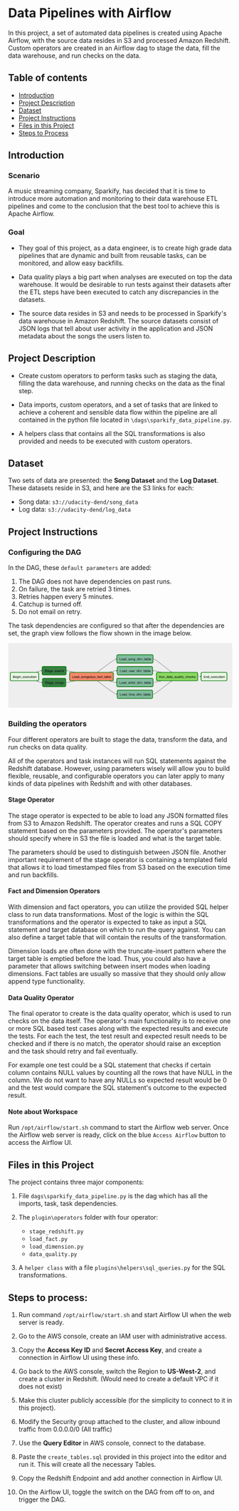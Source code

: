 # Data Pipelines with Airflow
>
In this project, a set of automated data pipelines is created using Apache Airflow, with the source data resides in S3 and processed Amazon Redshift. Custom operators are created in an Airflow dag to stage the data, fill the data warehouse, and run checks on the data.

## Table of contents

* [Introduction](#introduction)
* [Project Description](#project-description)
* [Dataset](#dataset)
* [Project Instructions](#project-instructions)
* [Files in this Project](#files-in-this-project)
* [Steps to Process](#steps-to-process)

## Introduction

### Scenario
A music streaming company, Sparkify, has decided that it is time to introduce more automation and monitoring to their data warehouse ETL pipelines and come to the conclusion that the best tool to achieve this is Apache Airflow.

### Goal
* They goal of this project, as a data engineer, is to create high grade data pipelines that are dynamic and built from reusable tasks, can be monitored, and allow easy backfills.

* Data quality plays a big part when analyses are executed on top the data warehouse. It would be desirable to run tests against their datasets after the ETL steps have been executed to catch any discrepancies in the datasets.

* The source data resides in S3 and needs to be processed in Sparkify's data warehouse in Amazon Redshift. The source datasets consist of JSON logs that tell about user activity in the application and JSON metadata about the songs the users listen to.

## Project Description
* Create custom operators to perform tasks such as staging the data, filling the data warehouse, and running checks on the data as the final step.

* Data imports, custom operators, and a set of tasks that are linked to achieve a coherent and sensible data flow within the pipeline are all contained in the python file located in `\dags\sparkify_data_pipeline.py`.

* A helpers class that contains all the SQL transformations is also provided and needs to be executed with custom operators.

## Dataset
Two sets of data are presented: the **Song Dataset** and the **Log Dataset**. These datasets reside in S3, and here are the S3 links for each:

* Song data: `s3://udacity-dend/song_data`
* Log data: `s3://udacity-dend/log_data`

## Project Instructions

### Configuring the DAG
In the DAG, these `default parameters` are added:

1. The DAG does not have dependencies on past runs.
2. On failure, the task are retried 3 times.
3. Retries happen every 5 minutes.
4. Catchup is turned off.
5. Do not email on retry.

The task dependencies are configured so that after the dependencies are set, the graph view follows the flow shown in the image below.

![Airflow_dag](/images/airflow_correct_dag.png)

### Building the operators
Four different operators are built to stage the data, transform the data, and run checks on data quality.

All of the operators and task instances will run SQL statements against the Redshift database. However, using parameters wisely will allow you to build flexible, reusable, and configurable operators you can later apply to many kinds of data pipelines with Redshift and with other databases.

#### Stage Operator
The stage operator is expected to be able to load any JSON formatted files from S3 to Amazon Redshift. The operator creates and runs a SQL COPY statement based on the parameters provided. The operator's parameters should specify where in S3 the file is loaded and what is the target table.

The parameters should be used to distinguish between JSON file. Another important requirement of the stage operator is containing a templated field that allows it to load timestamped files from S3 based on the execution time and run backfills.

#### Fact and Dimension Operators
With dimension and fact operators, you can utilize the provided SQL helper class to run data transformations. Most of the logic is within the SQL transformations and the operator is expected to take as input a SQL statement and target database on which to run the query against. You can also define a target table that will contain the results of the transformation.

Dimension loads are often done with the truncate-insert pattern where the target table is emptied before the load. Thus, you could also have a parameter that allows switching between insert modes when loading dimensions. Fact tables are usually so massive that they should only allow append type functionality.

#### Data Quality Operator
The final operator to create is the data quality operator, which is used to run checks on the data itself. The operator's main functionality is to receive one or more SQL based test cases along with the expected results and execute the tests. For each the test, the test result and expected result needs to be checked and if there is no match, the operator should raise an exception and the task should retry and fail eventually.

For example one test could be a SQL statement that checks if certain column contains NULL values by counting all the rows that have NULL in the column. We do not want to have any NULLs so expected result would be 0 and the test would compare the SQL statement's outcome to the expected result.

#### Note about Workspace
 Run `/opt/airflow/start.sh` command to start the Airflow web server. Once the Airflow web server is ready, click on the blue `Access Airflow` button to access the Airflow UI.

## Files in this Project
The project contains three major components:

1. File `dags\sparkify_data_pipeline.py` is the dag which has all the imports, task, task dependencies.

2. The `plugin\operators` folder with four operator:
    * `stage_redshift.py`
    * `load_fact.py`
    * `load_dimension.py`
    * `data_quality.py`

3. A `helper class` with a file `plugins\helpers\sql_queries.py` for the SQL transformations.

## Steps to process:
1. Run command `/opt/airflow/start.sh` and start Airflow UI when the web server is ready.

2. Go to the AWS console, create an IAM user with administrative access.

3. Copy the **Access Key ID** and **Secret Access Key**, and create a connection in Airflow UI using these info.

4. Go back to the AWS console, switch the Region to **US-West-2**, and create a cluster in Redshift. (Would need to create a default VPC if it does not exist)

5. Make this cluster publicly accessible (for the simplicity to connect to it in this project).

6. Modify the Security group attached to the cluster, and allow inbound traffic from 0.0.0.0/0 (All traffic)

7. Use the **Query Editor** in AWS console, connect to the database.

8. Paste the `create_tables.sql` provided in this project into the editor and run it. This will create all the necessary Tables.

9. Copy the Redshift Endpoint and add another connection in Airflow UI.

10. On the Airflow UI, toggle the switch on the DAG from off to on, and trigger the DAG.


